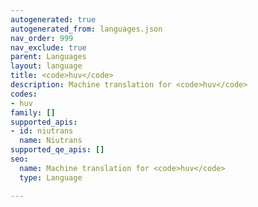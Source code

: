 ```yaml
---
autogenerated: true
autogenerated_from: languages.json
nav_order: 999
nav_exclude: true
parent: Languages
layout: language
title: <code>huv</code>
description: Machine translation for <code>huv</code>
codes:
- huv
family: []
supported_apis:
- id: niutrans
  name: Niutrans
supported_qe_apis: []
seo:
  name: Machine translation for <code>huv</code>
  type: Language

---
```


